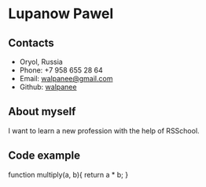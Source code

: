 # Lupanow Pawel

## Contacts

* Oryol, Russia
* Phone: +7 958 655 28 64
* Email: walpanee@gmail.com
* Github: [walpanee](https://github.com/walpanee)

## About myself

I want to learn a new profession with the help of RSSchool.

## Code example

function multiply(a, b){
    return a * b;
}

